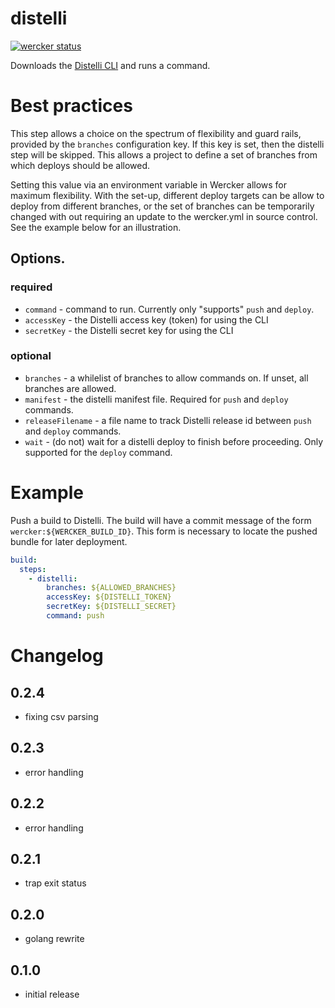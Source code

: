 # distelli

[![wercker status](https://app.wercker.com/status/8a086b544ada1f28962252b35b4de1f3/m/master "wercker status")](https://app.wercker.com/project/bykey/8a086b544ada1f28962252b35b4de1f3)

Downloads the [Distelli CLI](https://www.distelli.com/docs/distelli-cli-reference) and runs a command.

# Best practices

This step allows a choice on the spectrum of flexibility and guard rails,
provided by the `branches` configuration key. If this key is set, then the
distelli step will be skipped. This allows a project to define a set of
branches from which deploys should be allowed.

Setting this value via an environment variable in Wercker allows for maximum
flexibility. With the set-up, different deploy targets can be allow to deploy
from different branches, or the set of branches can be temporarily changed
with out requiring an update to the wercker.yml in source control. See the
example below for an illustration.

## Options.

### required

* `command` - command to run. Currently only "supports" `push` and `deploy`.
* `accessKey` - the Distelli access key (token) for using the CLI
* `secretKey` - the Distelli secret key for using the CLI

### optional

* `branches` - a whilelist of branches to allow commands on. If unset, all branches are allowed.
* `manifest` - the distelli manifest file. Required for `push` and `deploy` commands.
* `releaseFilename` - a file name to track Distelli release id between `push` and `deploy` commands.
* `wait` - (do not) wait for a distelli deploy to finish before proceeding. Only supported for the `deploy` command.

# Example

Push a build to Distelli. The build will have a commit message of the form `wercker:${WERCKER_BUILD_ID}`.
This form is necessary to locate the pushed bundle for later deployment.

``` yaml
build:
  steps:
    - distelli:
        branches: ${ALLOWED_BRANCHES}
        accessKey: ${DISTELLI_TOKEN}
        secretKey: ${DISTELLI_SECRET}
        command: push
```

# Changelog

## 0.2.4
 - fixing csv parsing

## 0.2.3
 - error handling

## 0.2.2
 - error handling

## 0.2.1
 - trap exit status

## 0.2.0
 - golang rewrite

## 0.1.0
 - initial release
